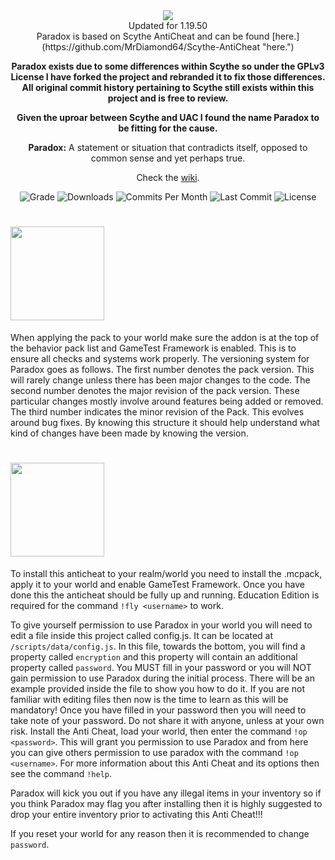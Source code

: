 <div align="center">
<img src="https://i.imgur.com/ZS38i7c.png" border="0">
<div align="center">
  Updated for 1.19.50 <br/>
  Paradox is based on Scythe AntiCheat and can be found [here.](https://github.com/MrDiamond64/Scythe-AntiCheat "here.")</div>
  
**Paradox exists due to some differences within Scythe so under the GPLv3 License
I have forked the project and rebranded it to fix those differences. All original commit
history pertaining to Scythe still exists within this project and is free to review.**

**Given the uproar between Scythe and UAC I found the name Paradox to be fitting for the cause.**

**Paradox:** A statement or situation that contradicts itself, opposed to common sense and yet perhaps true.

Check the [wiki](https://github.com/Visual1mpact/Paradox_AntiCheat/wiki).

<div align="left">
  
<div align="center">
  <img src="https://www.codefactor.io/repository/github/visual1mpact/paradox_anticheat/badge/main" alt="Grade"/>
  <img src="https://img.shields.io/github/downloads/Visual1mpact/Paradox_AntiCheat/total?style=plastic&logo=appveyor" alt="Downloads"/>
  <img src="https://img.shields.io/github/commit-activity/m/Visual1mpact/Paradox_AntiCheat?style=plastic&logo=appveyor" alt="Commits Per Month"/>
  <img src="https://img.shields.io/github/last-commit/Visual1mpact/Paradox_AntiCheat?style=plastic&logo=appveyor" alt="Last Commit"/>
  <img src="https://img.shields.io/github/license/Visual1mpact/Paradox_AntiCheat?style=plastic&logo=appveyor" alt="License"/>
</div>
  
# <img src="https://i.imgur.com/5W2YXCD.png" border="0" width="150">
When applying the pack to your world make sure the addon is at the top of the behavior pack list and GameTest Framework is enabled. This is to ensure all checks and systems work properly. The versioning system for Paradox goes as follows. The first number denotes the pack version. This will rarely change unless there has been major changes to the code. The second number denotes the major revision of the pack version. These particular changes mostly involve around features being added or removed. The third number indicates the minor revision of the Pack. This evolves around bug fixes. By knowing this structure it should help understand what kind of changes have been made by knowing the version.

# <img src="https://i.imgur.com/AXWmBA3.png" border="0" width="150">

To install this anticheat to your realm/world you need to install the .mcpack, apply it to your world and enable GameTest Framework. Once you have done this the anticheat should be fully up and running. Education Edition is required for the command `!fly <username>` to work.

To give yourself permission to use Paradox in your world you will need to edit a file inside this project called config.js. It can be located at `/scripts/data/config.js`. In this file, towards the bottom, you will find a property called `encryption` and this property will contain an additional property called `password`. You MUST fill in your password or you will NOT gain permission to use Paradox during the initial process. There will be an example provided inside the file to show you how to do it. If you are not familiar with editing files then now is the time to learn as this will be mandatory! Once you have filled in your password then you will need to take note of your password. Do not share it with anyone, unless at your own risk. Install the Anti Cheat, load your world, then enter the command `!op <password>`. This will grant you permission to use Paradox and from here you can give others permission to use paradox with the command `!op <username>`. For more information about this Anti Cheat and its options then see the command `!help`.

Paradox will kick you out if you have any illegal items in your inventory so if you think Paradox may flag you after installing then it is highly suggested to drop your entire inventory prior to activating this Anti Cheat!!!

If you reset your world for any reason then it is recommended to change `password`.
